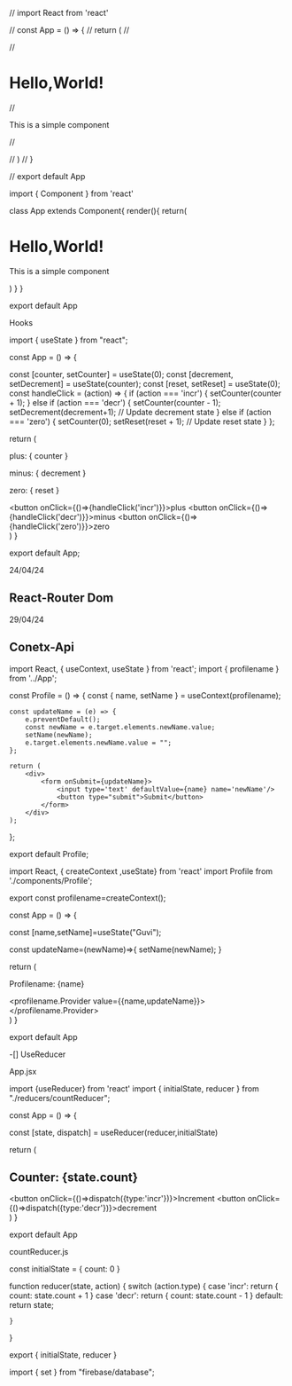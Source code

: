 // import React from 'react'

// const App = () => {
//   return (
//     <div>
//       <h1>Hello,World!</h1>
//     <p>This is a simple component</p>
//     </div>
    
//   )
// }

// export default App

import { Component } from 'react'

class App extends Component{
  render(){
    return(
      <div>
      <h1>Hello,World!</h1>
    <p>This is a simple component</p>
    </div>
    )
  }
}

export default App

Hooks

import { useState } from "react";

const App = () => {

  const [counter, setCounter] = useState(0);
  const [decrement, setDecrement] = useState(counter);
  const [reset, setReset] = useState(0);
  const handleClick = (action) => {
    if (action === 'incr') {
      setCounter(counter + 1);
    } else if (action === 'decr') {
      setCounter(counter - 1);
      setDecrement(decrement+1); // Update decrement state
    } else if (action === 'zero') {
      setCounter(0);
      setReset(reset + 1); // Update reset state
    }
  };
 

  return (
    <div>
      <p>plus: { counter }</p>
      <p>minus: { decrement }</p>
      <p>zero: { reset }</p>
      <button onClick={()=>{handleClick('incr')}}>plus</button>
      <button onClick={()=>{handleClick('decr')}}>minus</button>
      <button onClick={()=>{handleClick('zero')}}>zero</button>
    </div>
  )
}

export default App;

24/04/24

<h2>React-Router Dom</h2>

29/04/24

<h2>Conetx-Api</h2>

import React, { useContext, useState } from 'react';
import { profilename } from '../App';

const Profile = () => {
    const { name, setName } = useContext(profilename);
  

    const updateName = (e) => {
        e.preventDefault(); 
        const newName = e.target.elements.newName.value;
        setName(newName); 
        e.target.elements.newName.value = "";
    };

    return (
        <div>
            <form onSubmit={updateName}>
                <input type='text' defaultValue={name} name='newName'/>
                <button type="submit">Submit</button>
            </form>
        </div>
    );
};

export default Profile;


import React, { createContext ,useState} from 'react'
import Profile from './components/Profile';

export const profilename=createContext();

const App = () => {
 
   const [name,setName]=useState("Guvi");

   const updateName=(newName)=>{
    setName(newName);
   }

  return (
    <div>
        <p>
            Profilename: {name}
        </p>
        <profilename.Provider value={{name,updateName}}>
            <Profile/>
        </profilename.Provider>
    </div>
  )
}

export default App

-[] UseReducer

App.jsx

import {useReducer} from 'react'
import { initialState, reducer } from "./reducers/countReducer";

const App = () => {

   const [state, dispatch] = useReducer(reducer,initialState)

  return (
    <div>
        <h2>Counter: {state.count}</h2>
        <button onClick={()=>dispatch({type:'incr'})}>Increment </button>
        <button onClick={()=>dispatch({type:'decr'})}>decrement </button>
    </div>
  )
}

export default App

countReducer.js

const initialState = {
    count: 0
}

function reducer(state, action) {
    switch (action.type) {
        case 'incr':
            return {
                count: state.count + 1
            }
        case 'decr':
            return {
                count: state.count - 1
            }
        default:
            return state;

    }

}

export {
    initialState,
    reducer
}


import { set } from "firebase/database";
